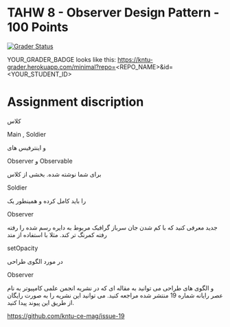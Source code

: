 # TAHW 8 - Observer Design Pattern - 100 Points

[![Grader Status](YOUR_GRADER_BADGE)](YOUR_GRADER_BADGE)

YOUR_GRADER_BADGE looks like this: https://kntu-grader.herokuapp.com/minimal?repo=<REPO_NAME>&id=<YOUR_STUDENT_ID>


# Assignment discription


<p dir='rtl' align='right'>



کلاس


Main , Soldier

و اینترفیس های

Observer و Observable

برای شما نوشته شده. بخشی از کلاس

Soldier 

 را باید کامل کرده و همینطور یک

 
 Observer 
 
  جدید معرفی کنید که با کم شدن جان سرباز گرافیک مربوط به دایره رسم شده را رفته رفته کمرنگ تر کند. مثلا با استفاده از متد
  
  setOpacity
  
 
 
 
 در مورد الگوی طراحی
 
 Observer 
 
و الگوی های طراحی می توانید به مقاله ای که در نشریه انجمن علمی کامپیوتر به نام عصر رایانه شماره 19 منتشر شده مراجعه کنید. می توانید این نشریه را به صورت رایگان از طریق این پیوند پیدا کنید.
  
  
  https://github.com/kntu-ce-mag/issue-19
  
  
  </p>
